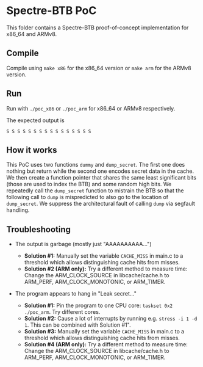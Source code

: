 # Spectre-BTB PoC 

This folder contains a Spectre-BTB proof-of-concept implementation for x86_64 and ARMv8. 

## Compile

Compile using `make x86` for the x86_64 version or `make arm` for the ARMv8 version. 

## Run

Run with `./poc_x86` or `./poc_arm` for x86_64  or ARMv8 respectively. 

The expected output is
```
S S S S S S S S S S S S S S S S
```

## How it works
This PoC uses two functions `dummy` and `dump_secret`. The first one does nothing but return while the second one encodes secret data in the cache. We then create a function pointer that shares the same least significant bits (those are used to index the BTB) and some random high bits. We repeatedly call the `dump_secret` function to mistrain the BTB so that the following call to `dump` is mispredicted to also go to the location of `dump_secret`. We suppress the architectural fault of calling `dump` via segfault handling.

## Troubleshooting

* The output is garbage (mostly just "AAAAAAAAAA...")
    + **Solution #1:** Manually set the variable `CACHE_MISS` in main.c to a threshold which allows distinguishing cache hits from misses. 
    + **Solution #2 (ARM only):** Try a different method to measure time: Change the ARM_CLOCK_SOURCE in libcache/cache.h to ARM_PERF, ARM_CLOCK_MONOTONIC, or ARM_TIMER. 
 
* The program appears to hang in "Leak secret..."
    + **Solution #1:** Pin the program to one CPU core: `taskset 0x2 ./poc_arm`. Try different cores. 
    + **Solution #2:** Cause a lot of interrupts by running e.g. `stress -i 1 -d 1`. This can be combined with Solution #1". 
    + **Solution #3:** Manually set the variable `CACHE_MISS` in main.c to a threshold which allows distinguishing cache hits from misses. 
    + **Solution #4 (ARM only):** Try a different method to measure time: Change the ARM_CLOCK_SOURCE in libcache/cache.h to ARM_PERF, ARM_CLOCK_MONOTONIC, or ARM_TIMER. 
